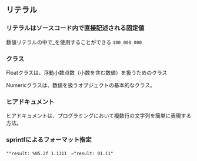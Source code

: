
## リテラル
### リテラルはソースコード内で直接記述される固定値
数値リテラルの中で_を使用することができる
```100_000_000```

### クラス
Floatクラスは、浮動小数点数（小数を含む数値）を扱うためのクラス

Numericクラスは、数値を扱うオブジェクトの基本的なクラス。

### ヒアドキュメント
ヒアドキュメントは、プログラミングにおいて複数行の文字列を簡単に表現する方法。
### sprintfによるフォーマット指定
```""result: %05.2f 1.1111　⇒"result: 01.11"```
